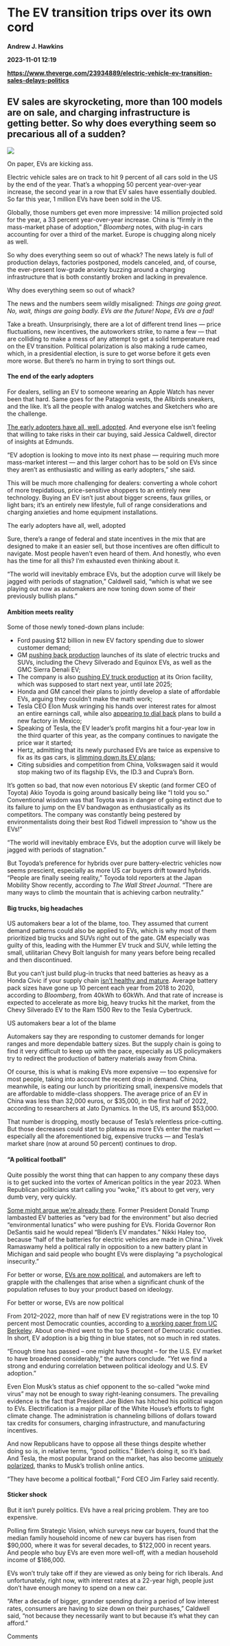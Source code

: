 # The EV transition trips over its own cord
**Andrew J. Hawkins**

**2023-11-01 12:19**

**https://www.theverge.com/23934889/electric-vehicle-ev-transition-sales-delays-politics**

EV sales are skyrocketing, more than 100 models are on sale, and charging infrastructure is getting better. So why does everything seem so precarious all of a sudden?
----------------------------------------------------------------------------------------------------------------------------------------------------------------------

![](https://cdn.vox-cdn.com/thumbor/gnGyG7HqrGgCER_avSpwkIQTRJQ=/0x0:2040x1360/1200x628/filters:focal(1020x680:1021x681)/cdn.vox-cdn.com/uploads/chorus_asset/file/24533944/STK437_Electric_Vehicle_charge_EV.jpg)

On paper, EVs are kicking ass.

Electric vehicle sales are on track to hit 9 percent of all cars sold in the US by the end of the year. That’s a whopping 50 percent year-over-year increase, the second year in a row that EV sales have essentially doubled. So far this year, 1 million EVs have been sold in the US.

Globally, those numbers get even more impressive: 14 million projected sold for the year, a 33 percent year-over-year increase. China is “firmly in the mass-market phase of adoption,” _Bloomberg_ notes, with plug-in cars accounting for over a third of the market. Europe is chugging along nicely as well.

So why does everything seem so out of whack? The news lately is full of production delays, factories postponed, models canceled, and, of course, the ever-present low-grade anxiety buzzing around a charging infrastructure that is both constantly broken and lacking in prevalence.

Why does everything seem so out of whack?

The news and the numbers seem wildly misaligned: _Things are going great. No, wait, things are going badly. EVs are the future! Nope, EVs are a fad!_

Take a breath. Unsurprisingly, there are a lot of different trend lines — price fluctuations, new incentives, the autoworkers strike, to name a few — that are colliding to make a mess of any attempt to get a solid temperature read on the EV transition. Political polarization is also making a rude cameo, which, in a presidential election, is sure to get worse before it gets even more worse. But there’s no harm in trying to sort things out.

#### The end of the early adopters

For dealers, selling an EV to someone wearing an Apple Watch has never been that hard. Same goes for the Patagonia vests, the Allbirds sneakers, and the like. It’s all the people with analog watches and Sketchers who are the challenge.

[The early adopters have all, well, adopted](https://www.businessinsider.com/ev-sales-getting-tougher-car-dealers-say-2023-10). And everyone else isn’t feeling that willing to take risks in their car buying, said Jessica Caldwell, director of insights at Edmunds.

“EV adoption is looking to move into its next phase — requiring much more mass-market interest — and this larger cohort has to be sold on EVs since they aren’t as enthusiastic and willing as early adopters,” she said.

This will be much more challenging for dealers: converting a whole cohort of more trepidatious, price-sensitive shoppers to an entirely new technology. Buying an EV isn’t just about bigger screens, faux grilles, or light bars; it’s an entirely new lifestyle, full of range considerations and charging anxieties and home equipment installations.

The early adopters have all, well, adopted

Sure, there’s a range of federal and state incentives in the mix that are designed to make it an easier sell, but those incentives are often difficult to navigate. Most people haven’t even heard of them. And honestly, who even has the time for all this? I’m exhausted even thinking about it.

“The world will inevitably embrace EVs, but the adoption curve will likely be jagged with periods of stagnation,” Caldwell said, “which is what we see playing out now as automakers are now toning down some of their previously bullish plans.”

#### Ambition meets reality

Some of those newly toned-down plans include:

*   Ford pausing $12 billion in new EV factory spending due to slower customer demand;
*   GM [pushing back production](https://www.theverge.com/2023/10/24/23930143/gm-delay-ev-chevy-equinox-silverado-sierra-q3-earnings) launches of its slate of electric trucks and SUVs, including the Chevy Silverado and Equinox EVs, as well as the GMC Sierra Denali EV;
*   The company is also [pushing EV truck production](https://www.theverge.com/2023/10/17/23921238/gm-electric-truck-factory-delay-orion-ev) at its Orion facility, which was supposed to start next year, until late 2025;
*   Honda and GM cancel their plans to jointly develop a slate of affordable EVs, arguing they couldn’t make the math work;
*   Tesla CEO Elon Musk wringing his hands over interest rates for almost an entire earnings call, while also [appearing to dial back](https://www.bloomberg.com/news/articles/2023-10-18/tesla-not-ready-to-go-full-tilt-on-mexico-plant-yet-musk-says?sref=ExbtjcSG) plans to build a new factory in Mexico;
*   Speaking of Tesla, the EV leader’s profit margins hit a four-year low in the third quarter of this year, as the company continues to navigate the price war it started;
*   Hertz, admitting that its newly purchased EVs are twice as expensive to fix as its gas cars, is [slimming down its EV plans](https://www.theverge.com/2023/10/27/23934691/hertz-tesla-uber-ev-plans-damage-repair-price-cuts);
*   Citing subsidies and competition from China, Volkswagen said it would stop making two of its flagship EVs, the ID.3 and Cupra’s Born.

It’s gotten so bad, that now even notorious EV skeptic (and former CEO of Toyota) Akio Toyoda is going around basically being like “I told you so.” Conventional wisdom was that Toyota was in danger of going extinct due to its failure to jump on the EV bandwagon as enthusiastically as its competitors. The company was constantly being pestered by environmentalists doing their best Rod Tidwell impression to “show us the EVs!”

“The world will inevitably embrace EVs, but the adoption curve will likely be jagged with periods of stagnation.”

But Toyoda’s preference for hybrids over pure battery-electric vehicles now seems prescient, especially as more US car buyers drift toward hybrids. “People are finally seeing reality,” Toyoda told reporters at the Japan Mobility Show recently, according to _The Wall Street Journal_. “There are many ways to climb the mountain that is achieving carbon neutrality.”

#### Big trucks, big headaches

US automakers bear a lot of the blame, too. They assumed that current demand patterns could also be applied to EVs, which is why most of them prioritized big trucks and SUVs right out of the gate. GM especially was guilty of this, leading with the Hummer EV truck and SUV, while letting the small, utilitarian Chevy Bolt languish for many years before being recalled and then discontinued.

But you can’t just build plug-in trucks that need batteries as heavy as a Honda Civic if your supply chain [isn’t healthy and mature](https://www.bloomberg.com/news/newsletters/2023-08-01/battery-bloat-could-backfire-on-electric-vehicle-manufacturers?cmpid=BBD103023_hyperdrive&utm_medium=email&utm_source=newsletter&utm_term=231030&utm_campaign=hyperdrive&sref=ExbtjcSG). Average battery pack sizes have gone up 10 percent each year from 2018 to 2020, according to _Bloomberg_, from 40kWh to 60kWh. And that rate of increase is expected to accelerate as more big, heavy trucks hit the market, from the Chevy Silverado EV to the Ram 1500 Rev to the Tesla Cybertruck.

US automakers bear a lot of the blame

Automakers say they are responding to customer demands for longer ranges and more dependable battery sizes. But the supply chain is going to find it very difficult to keep up with the pace, especially as US policymakers try to redirect the production of battery materials away from China.

Of course, this is what is making EVs more expensive — too expensive for most people, taking into account the recent drop in demand. China, meanwhile, is eating our lunch by prioritizing small, inexpensive models that are affordable to middle-class shoppers. The average price of an EV in China was less than 32,000 euros, or $35,000, in the first half of 2022, according to researchers at Jato Dynamics. In the US, it’s around $53,000.

That number is dropping, mostly because of Tesla’s relentless price-cutting. But those decreases could start to plateau as more EVs enter the market — especially all the aforementioned big, expensive trucks — and Tesla’s market share (now at around 50 percent) continues to drop.

#### “A political football”

Quite possibly the worst thing that can happen to any company these days is to get sucked into the vortex of American politics in the year 2023. When Republican politicians start calling you “woke,” it’s about to get very, very dumb very, very quickly.

[Some might argue we’re already there](https://www.theverge.com/2023/9/28/23894243/trump-electric-vehicle-uaw-union-strike-biden-election). Former President Donald Trump lambasted EV batteries as “very bad for the environment” but also decried “environmental lunatics” who were pushing for EVs. Florida Governor Ron DeSantis said he would repeal “Biden’s EV mandates.” Nikki Haley too, because “half of the batteries for electric vehicles are made in China.” Vivek Ramaswamy held a political rally in opposition to a new battery plant in Michigan and said people who bought EVs were displaying “a psychological insecurity.”

For better or worse, [EVs are now political](https://www.wsj.com/business/autos/electric-cars-were-already-having-issues-then-things-got-political-4eb585af), and automakers are left to grapple with the challenges that arise when a significant chunk of the population refuses to buy your product based on ideology.

For better or worse, EVs are now political

From 2012–2022, more than half of new EV registrations were in the top 10 percent most Democratic counties, according to [a working paper from UC Berkeley](https://haas.berkeley.edu/wp-content/uploads/WP342.pdf). About one-third went to the top 5 percent of Democratic counties. In short, EV adoption is a big thing in blue states, not so much in red states.

“Enough time has passed – one might have thought – for the U.S. EV market to have broadened considerably,” the authors conclude. “Yet we find a strong and enduring correlation between political ideology and U.S. EV adoption.”

Even Elon Musk’s status as chief opponent to the so-called “woke mind virus” may not be enough to sway right-leaning consumers. The prevailing evidence is the fact that President Joe Biden has hitched his political wagon to EVs. Electrification is a major pillar of the White House’s efforts to fight climate change. The administration is channeling billions of dollars toward tax credits for consumers, charging infrastructure, and manufacturing incentives.

And now Republicans have to oppose all these things despite whether doing so is, in relative terms, “good politics.” Biden’s doing it, so it’s bad. And Tesla, the most popular brand on the market, has also become [uniquely polarized](https://electrek.co/2022/12/12/tesla-becoming-partisan-brand-survey/), thanks to Musk’s trollish online antics.

“They have become a political football,” Ford CEO Jim Farley said recently.

#### Sticker shock

But it isn’t purely politics. EVs have a real pricing problem. They are too expensive.

Polling firm Strategic Vision, which surveys new car buyers, found that the median family household income of new car buyers has risen from $90,000, where it was for several decades, to $122,000 in recent years. And people who buy EVs are even more well-off, with a median household income of $186,000.

EVs won’t truly take off if they are viewed as only being for rich liberals. And unfortunately, right now, with interest rates at a 22-year high, people just don’t have enough money to spend on a new car.

“After a decade of bigger, grander spending during a period of low interest rates, consumers are having to size down on their purchases,” Caldwell said, “not because they necessarily want to but because it’s what they can afford.”

Comments
